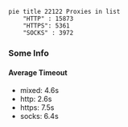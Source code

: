
```mermaid
pie title 22122 Proxies in list
    "HTTP" : 15873
    "HTTPS": 5361
    "SOCKS" : 3972
```

### Some Info
#### Average Timeout

- mixed: 4.6s
- http: 2.6s
- https: 7.5s
- socks: 6.4s